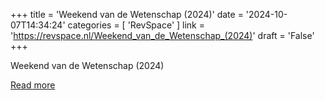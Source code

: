 +++
title = 'Weekend van de Wetenschap (2024)'
date = '2024-10-07T14:34:24'
categories = [ 
 'RevSpace' 
] 
link = 'https://revspace.nl/Weekend_van_de_Wetenschap_(2024)'
draft = 'False'
+++

<div class="mw-content-ltr mw-parser-output" dir="ltr" lang="en-GB"><p><a class="mw-selflink selflink">Weekend van de Wetenschap (2024)</a>
</p></div>

[Read more](https://revspace.nl/Weekend_van_de_Wetenschap_(2024))